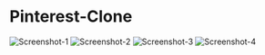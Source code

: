 # Pinterest-Clone
![Screenshot-1](https://github.com/gungunyadav02/Pinterest-Clone/assets/115282018/59a07795-a862-4fda-bbdc-4c9412d5ed25)
![Screenshot-2](https://github.com/gungunyadav02/Pinterest-Clone/assets/115282018/14753161-9a35-411f-99e9-290910e36f5e)
![Screenshot-3](https://github.com/gungunyadav02/Pinterest-Clone/assets/115282018/2ac5efce-2b77-46c6-ad00-e464a4642f6a)
![Screenshot-4](https://github.com/gungunyadav02/Pinterest-Clone/assets/115282018/1e37db90-8d86-46ec-a3e5-fbcb70667a07)
